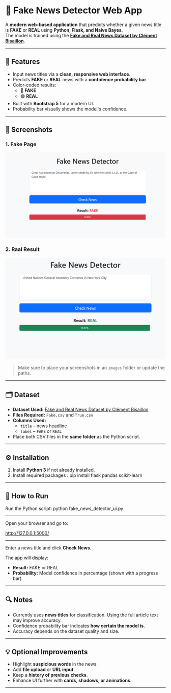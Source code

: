 # 📰 Fake News Detector Web App

A **modern web-based application** that predicts whether a given news title is **FAKE** or **REAL** using **Python, Flask, and Naive Bayes**.  
The model is trained using the **[Fake and Real News Dataset by Clément Bisaillon](https://www.kaggle.com/datasets/clmentbisaillon/fake-and-real-news-dataset)**.

---

## 🎯 Features

- Input news titles via a **clean, responsive web interface**.
- Predicts **FAKE** or **REAL** news with a **confidence probability bar**.
- Color-coded results:
  - 🔴 **FAKE**
  - 🟢 **REAL**
- Built with **Bootstrap 5** for a modern UI.
- Probability bar visually shows the model's confidence.

---

## 📸 Screenshots

### **1. Fake Page**
![alt text](fake.png)

### **2. Raal Result**
![alt text](real.png)

> Make sure to place your screenshots in an `images` folder or update the paths.

---

## 🗂 Dataset

- **Dataset Used:** [Fake and Real News Dataset by Clément Bisaillon](https://www.kaggle.com/datasets/clmentbisaillon/fake-and-real-news-dataset)  
- **Files Required:** `Fake.csv` and `True.csv`  
- **Columns Used:** 
  - `title` – news headline  
  - `label` – `FAKE` or `REAL`  
- Place both CSV files in the **same folder** as the Python script.

---

## ⚙️ Installation

1. Install **Python 3** if not already installed.  
2. Install required packages : pip install flask pandas scikit-learn

---

## 🚀 How to Run

Run the Python script: 
python fake_news_detector_ui.py

---

Open your browser and go to:

http://127.0.0.1:5000/

---

Enter a news title and click **Check News**.  

The app will display:
- **Result:** FAKE or REAL  
- **Probability:** Model confidence in percentage (shown with a progress bar)

---

## 🔍 Notes

- Currently uses **news titles** for classification. Using the full article text may improve accuracy.  
- Confidence probability bar indicates **how certain the model is**.  
- Accuracy depends on the dataset quality and size.  

---

## 💡 Optional Improvements

- Highlight **suspicious words** in the news.  
- Add **file upload** or **URL input**.  
- Keep a **history of previous checks**.  
- Enhance UI further with **cards, shadows, or animations**.

---



